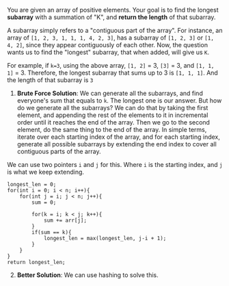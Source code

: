 You are given an array of positive elements. Your goal is to find the longest **subarray** with a summation of "K", and **return the length** of that subarray.

A subarray simply refers to a "contiguous part of the array". For instance, an array of `[1, 2, 3, 1, 1, 1, 4, 2, 3]`, has a subarray of `[1, 2, 3]` or `[1, 4, 2]`, since they appear contiguously of each other. Now, the question wants us to find the "longest" subarray, that when added, will give us `K`.

For example, if `k=3`, using the above array, `[1, 2]` = 3, `[3]` = 3, and `[1, 1, 1]` = 3. Therefore, the longest subarray that sums up to 3 is `[1, 1, 1]`. And the length of that subarray is `3`


1. **Brute Force Solution**: We can generate all the subarrays, and find everyone's sum that equals to `k`. The longest one is our answer. But how do we generate all the subarrays? We can do that by taking the first element, and appending the rest of the elements to it in incremental order until it reaches the end of the array. Then we go to the second element, do the same thing to the end of the array. In simple terms, iterate over each starting index of the array, and for each starting index, generate all possible subarrays by extending the end index to cover all contiguous parts of the array.

We can use two pointers `i` and `j` for this. Where `i` is the starting index, and `j` is what we keep extending.


```pseudocode
longest_len = 0;
for(int i = 0; i < n; i++){
    for(int j = i; j < n; j++){
        sum = 0;

        for(k = i; k < j; k++){
            sum += arr[j];
        }
        if(sum == k){
            longest_len = max(longest_len, j-i + 1);
        }
    }
}
return longest_len;
```

2. **Better Solution**: We can use hashing to solve this. 
